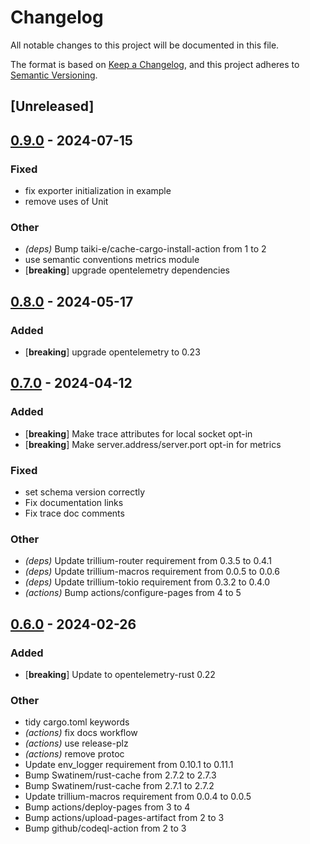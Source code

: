 # Changelog
All notable changes to this project will be documented in this file.

The format is based on [Keep a Changelog](https://keepachangelog.com/en/1.0.0/),
and this project adheres to [Semantic Versioning](https://semver.org/spec/v2.0.0.html).

## [Unreleased]

## [0.9.0](https://github.com/trillium-rs/trillium-opentelemetry/compare/v0.8.0...v0.9.0) - 2024-07-15

### Fixed
- fix exporter initialization in example
- remove uses of Unit

### Other
- *(deps)* Bump taiki-e/cache-cargo-install-action from 1 to 2
- use semantic conventions metrics module
- [**breaking**] upgrade opentelemetry dependencies

## [0.8.0](https://github.com/trillium-rs/trillium-opentelemetry/compare/v0.7.0...v0.8.0) - 2024-05-17

### Added
- [**breaking**] upgrade opentelemetry to 0.23

## [0.7.0](https://github.com/trillium-rs/trillium-opentelemetry/compare/v0.6.0...v0.7.0) - 2024-04-12

### Added
- [**breaking**] Make trace attributes for local socket opt-in
- [**breaking**] Make server.address/server.port opt-in for metrics

### Fixed
- set schema version correctly
- Fix documentation links
- Fix trace doc comments

### Other
- *(deps)* Update trillium-router requirement from 0.3.5 to 0.4.1
- *(deps)* Update trillium-macros requirement from 0.0.5 to 0.0.6
- *(deps)* Update trillium-tokio requirement from 0.3.2 to 0.4.0
- *(actions)* Bump actions/configure-pages from 4 to 5

## [0.6.0](https://github.com/trillium-rs/trillium-opentelemetry/compare/v0.5.3...v0.6.0) - 2024-02-26

### Added
- [**breaking**] Update to opentelemetry-rust 0.22

### Other
- tidy cargo.toml keywords
- *(actions)* fix docs workflow
- *(actions)* use release-plz
- *(actions)* remove protoc
- Update env_logger requirement from 0.10.1 to 0.11.1
- Bump Swatinem/rust-cache from 2.7.2 to 2.7.3
- Bump Swatinem/rust-cache from 2.7.1 to 2.7.2
- Update trillium-macros requirement from 0.0.4 to 0.0.5
- Bump actions/deploy-pages from 3 to 4
- Bump actions/upload-pages-artifact from 2 to 3
- Bump github/codeql-action from 2 to 3
